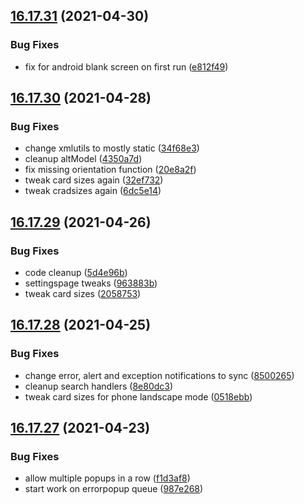 ## [16.17.31](https://github.com/phandcock/GrampsView/compare/v16.17.30...v16.17.31) (2021-04-30)


### Bug Fixes

* fix for android blank screen on first run ([e812f49](https://github.com/phandcock/GrampsView/commit/e812f49f621c950112972e6affe8ec092ba356ba))



## [16.17.30](https://github.com/phandcock/GrampsView/compare/v16.17.29...v16.17.30) (2021-04-28)


### Bug Fixes

* change xmlutils to mostly static ([34f68e3](https://github.com/phandcock/GrampsView/commit/34f68e3e2fcd4ef84181cf71aa1b38b44527ceec))
* cleanup altModel ([4350a7d](https://github.com/phandcock/GrampsView/commit/4350a7d4de38de818b7cfb97720b1e9cd8fef511))
* fix missing orientation function ([20e8a2f](https://github.com/phandcock/GrampsView/commit/20e8a2fecba84c7f15dcbe685ddd15a90595c28c))
* tweak card sizes again ([32ef732](https://github.com/phandcock/GrampsView/commit/32ef732dff05562b605b825e987a9312ad8ccab5))
* tweak cradsizes again ([6dc5e14](https://github.com/phandcock/GrampsView/commit/6dc5e1433c6cd703db70278dbda6f84cca2db2e5))



## [16.17.29](https://github.com/phandcock/GrampsView/compare/v16.17.28...v16.17.29) (2021-04-26)


### Bug Fixes

* code cleanup ([5d4e96b](https://github.com/phandcock/GrampsView/commit/5d4e96b6913a1a8007f575e4d8d2c6ae6c35d40d))
* settingspage tweaks ([963883b](https://github.com/phandcock/GrampsView/commit/963883b8e232093b3c5d6ba1bd4df3fb77a60e19))
* tweak card sizes ([2058753](https://github.com/phandcock/GrampsView/commit/2058753ee8fcdf8a39194aa9c208a762f039b028))



## [16.17.28](https://github.com/phandcock/GrampsView/compare/v16.17.27...v16.17.28) (2021-04-25)


### Bug Fixes

* change error, alert and exception notifications to sync ([8500265](https://github.com/phandcock/GrampsView/commit/8500265a5235de739c36989fd4c61c07a96c39f4))
* cleanup search handlers ([8e80dc3](https://github.com/phandcock/GrampsView/commit/8e80dc36b19193355b5833db23f90731074533b1))
* tweak card sizes for phone landscape mode ([0518ebb](https://github.com/phandcock/GrampsView/commit/0518ebb2ca9a6d0cb921b71bf3303ec6112034fa))



## [16.17.27](https://github.com/phandcock/GrampsView/compare/v16.17.26...v16.17.27) (2021-04-23)


### Bug Fixes

* allow multiple popups in a row ([f1d3af8](https://github.com/phandcock/GrampsView/commit/f1d3af8700dd31e652ad2256d5f795d5f3950ba1))
* start work on errorpopup queue ([987e268](https://github.com/phandcock/GrampsView/commit/987e268056d75ecf99072c6958ad168dc83c3201))



